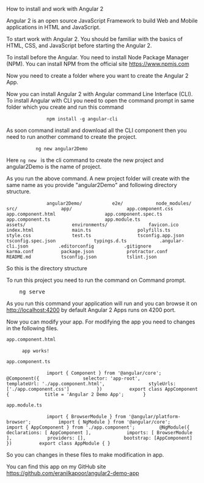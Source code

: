 <p>How to install and work with Angular 2</p>
<p>Angular 2 is an open source JavaScript Framework to build Web and Mobile applications in HTML and JavaScript.</p>
<p>To start work with Angular 2. You should be familiar with the basics of HTML, CSS, and JavaScript before starting the Angular 2.</p>
<p>To install before the Angular. You need to install Node Package Manager (NPM). You can install NPM from the official site <a href="https://www.npmjs.com">https://www.npmjs.com</a></p>
<p>Now you need to create a folder where you want to create the Angular 2 App.</p>
<p>Now you can install Angular 2 with Angular command Line Interface (CLI). To install Angular with CLI you need to open the command prompt in same folder which you create and run this command</p>
<pre>
	<code>  		npm install -g angular-cli 	</code>
</pre>
<p>As soon command install and download all the CLI component then you need to run another command to create the project.</p>
<pre>
	<code> 		ng new angular2Demo 	</code>
</pre>
<p>Here <code>ng new </code> is the cli command to create the new project and angular2Demo is the name of project.</p>
<p>As you run the above command. A new project folder will create with the same name as you provide &quot;angular2Demo&quot; and following directory structure.</p>
<pre>
	<code>  		angular2Demo/ 	 		e2e/ 	 		node_modules/ 	 		src/ 		 		app/ 			 		app.component.css 			 		app.component.html 			 		app.component.spec.ts 			 		app.component.ts 			 		app.module.ts 		 		assets/ 		 		environments/ 		 		favicon.ico 		 		index.html 		 		main.ts 		 		polyfills.ts 		 		style.css 		 		test.ts 		 		tsconfig.app.json 		 		tsconfig.spec.json 		 		typings.d.ts 	 		.angular-cli.json 	 		.editorconfig 	 		.gitignore 	 		karma.conf 	 		package.json 	 		protractor.conf 	 		README.md 	 		tsconfig.json 	 		tslint.json  	</code>
</pre>
<p>So this is the directory structure</p>
<p>To run this project you need to run the command on Command prompt.</p>
<pre>
 	ng serve 
</pre>
<p>As you run this command your application will run and you can browse it on <a href="http://localhost:4200">http://localhost:4200</a> by default Angular 2 Apps runs on 4200 port.</p>
<p>Now you can modify your app. For modifying the app you need to changes in the following files.</p>
<p><code>app.component.html</code></p>
<pre>
	<code> app works! </code>
</pre>
<p><code>app.component.ts</code></p>
<pre>
	<code>  		import { Component } from '@angular/core';   		 		@Component({    			selector: 'app-root',    			templateUrl: './app.component.html',    			styleUrls: ['./app.component.css']  		})   		export class AppComponent {    			title = 'Angular 2 Demo App';  		}  	</code>
</pre>
<p><code>app.module.ts</code></p>
<pre>
	<code>  		import { BrowserModule } from '@angular/platform-browser';  		import { NgModule } from '@angular/core';   		import { AppComponent } from './app.component';    		@NgModule({    			declarations: [ AppComponent ],    			imports: [ BrowserModule ],    			providers: [],    			bootstrap: [AppComponent]  		})   		export class AppModule { }  	</code>
</pre>
<p>So you can changes in these files to make modification in app.</p>
<p>You can find this app on my GitHub site <a href="https://github.com/eranilkapoor/angular2-demo-app">https://github.com/eranilkapoor/angular2-demo-app</a></p>
